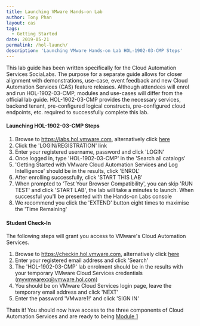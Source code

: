 ```yaml
---
title: Launching VMware Hands-on Lab
author: Tony Phan
layout: cas
tags:
  - Getting Started
date: 2019-05-21
permalink: /hol-launch/
description: 'Launching VMware Hands-on Lab HOL-1902-03-CMP Steps'
---
```


<div class="alert alert-info" role="alert">
    <div class="alert-items">
        <div class="alert-item static">
            <div class="alert-icon-wrapper">
                <clr-icon class="alert-icon" shape="info-circle"></clr-icon>
            </div>
            <span class="alert-text">
            This lab guide has been written specifically for the Cloud Automation Services SociaLabs. The purpose for a separate guide allows for closer alignment with demonstrations, use-case, event feedback and new Cloud Automation Services (CAS) feature releases. Although attendees will enrol and run HOL-1902-03-CMP, modules and use-cases will differ from the official lab guide. HOL-1902-03-CMP provides the necessary services, backend tenant, pre-configured logical constructs, pre-configured cloud endpoints, etc. required to successfully complete this lab.
            </span>
        </div>
    </div>
</div>

#### Launching HOL-1902-03-CMP Steps
1.  Browse to https://labs.hol.vmware.com, alternatively click [here](https://labs.hol.vmware.com)
2.  Click the 'LOGIN/REGISTRATION' link
3.  Enter your registered username, password and click 'LOGIN'
4.  Once logged in, type 'HOL-1902-03-CMP' in the 'Search all catalogs'
5.  'Getting Started with VMware Cloud Automation Services and Log Intelligence' should be in the results, click 'ENROL'
6.  After enrolling successfully, click 'START THIS LAB'
7.  When prompted to 'Test Your Browser Compatibility', you can skip 'RUN TEST' and click 'START LAB', the lab will take a minutes to launch. When successful you'll be presented with the Hands-on Labs console
8.  We recommend you click the 'EXTEND' button eight times to maximise the 'Time Remaining'

#### Student Check-In
The following steps will grant you access to VMware's Cloud Automation Services.
1.  Browse to https://checkin.hol.vmware.com, alternatively click [here](https://checkin.hol.vmware.com)
2.  Enter your registered email address and click 'Search'
3.  The 'HOL-1902-03-CMP' lab enrolment should be in the results with your temporary VMware Cloud Services credentials (myvmwarexx@vmware.hol.com)
4.  You should be on VMware Cloud Services login page, leave the temporary email address and click 'NEXT'
5.  Enter the password 'VMware1!' and click 'SIGN IN'

Thats it! You should now have access to the three components of Cloud Automation Services and are ready to being [Module 1](https://cas-socialabs.vmwapj.com/module1/)
